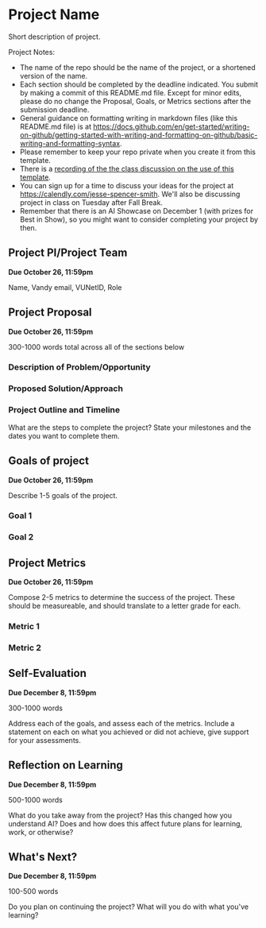 # Project Name 
Short description of project.

Project Notes:
- The name of the repo should be the name of the project, or a shortened version of the name.
- Each section should be completed by the deadline indicated. You submit by making a commit of this README.md file. Except for minor edits, please do no change the Proposal, Goals, or Metrics sections after the submission deadline.
- General guidance on formatting writing in markdown files (like this README.md file) is at https://docs.github.com/en/get-started/writing-on-github/getting-started-with-writing-and-formatting-on-github/basic-writing-and-formatting-syntax.
- Please remember to keep your repo private when you create it from this template.
- There is a [recording of the the class discussion on the use of this template](https://vanderbilt.zoom.us/rec/share/RjihScz0Ti7RId0KMj7GWBc8XueS571_JnFqDQwli0AuKLsgaau0j_RcphBjwYtV.HP10ROf2TwPUn6TA?startTime=1697553005000).
- You can sign up for a time to discuss your ideas for the project at https://calendly.com/jesse-spencer-smith. We'll also be discussing project in class on Tuesday after Fall Break.
- Remember that there is an AI Showcase on December 1 (with prizes for Best in Show), so you might want to consider completing your project by then. 

## Project PI/Project Team 
**Due October 26, 11:59pm**

Name, Vandy email, VUNetID, Role

## Project Proposal 
**Due October 26, 11:59pm**

300-1000 words total across all of the sections below

### Description of Problem/Opportunity

### Proposed Solution/Approach

### Project Outline and Timeline
What are the steps to complete the project? State your milestones and the dates you want to complete them. 

## Goals of project 
**Due October 26, 11:59pm**

Describe 1-5 goals of the project. 
### Goal 1
### Goal 2

## Project Metrics 
**Due October 26, 11:59pm**

Compose 2-5 metrics to determine the success of the project. These should be measureable, and should translate to a letter grade for each. 
### Metric 1
### Metric 2

## Self-Evaluation
**Due December 8, 11:59pm**

300-1000 words

Address each of the goals, and assess each of the metrics. Include a statement on each on what you achieved or did not achieve, give support for your assessments.

## Reflection on Learning
**Due December 8, 11:59pm**

500-1000 words

What do you take away from the project? Has this changed how you understand AI? Does and how does this affect future plans for learning, work, or otherwise?

## What's Next?
**Due December 8, 11:59pm**

100-500 words

Do you plan on continuing the project? What will you do with what you've learning?
